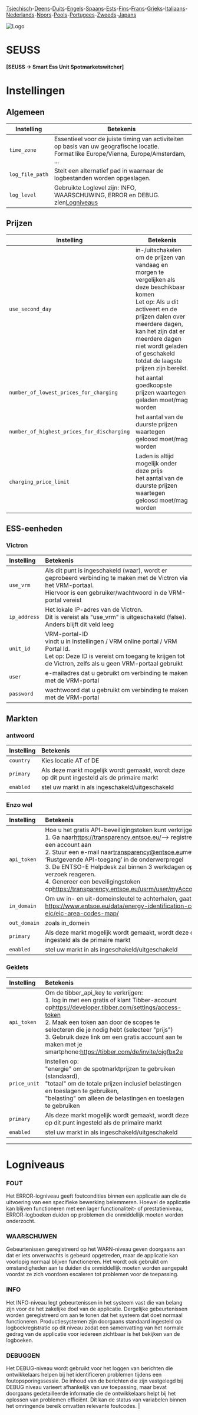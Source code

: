 [Tsjechisch](README.cs.md)-[Deens](README.da.md)-[Duits](README.de.md)-[Engels](README.md)-[Spaans](README.es.md)-[Ests](README.et.md)-[Fins](README.fi.md)-[Frans](README.fr.md)-[Grieks](README.el.md)-[Italiaans](README.it.md)-[Nederlands](README.nl.md)-[Noors](README.no.md)-[Pools](README.pl.md)-[Portugees](README.pt.md)-[Zweeds](README.sv.md)-[Japans](README.ja.md)

![Logo](views/static/images/logo-seuss.png?raw=true "SEUSS")

# SEUSS

#### [SEUSS -> Smart Ess Unit Spotmarketswitcher]

# Instellingen

## Algemeen

| Instelling      | Betekenis                                                                                                                                    |
| --------------- | -------------------------------------------------------------------------------------------------------------------------------------------- |
| `time_zone`     | Essentieel voor de juiste timing van activiteiten op basis van uw geografische locatie.<br/>Format like Europe/Vienna, Europe/Amsterdam, ... |
| `log_file_path` | Stelt een alternatief pad in waarnaar de logbestanden worden opgeslagen.                                                                     |
| `log_level`     | Gebruikte Loglevel zijn: INFO, WAARSCHUWING, ERROR en DEBUG. zien[Logniveaus](#loglevels)                                                    |

## Prijzen

| Instelling                                 | Betekenis                                                                                                                                                                                                                                                                           |
| ------------------------------------------ | ----------------------------------------------------------------------------------------------------------------------------------------------------------------------------------------------------------------------------------------------------------------------------------- |
| `use_second_day`                           | in-/uitschakelen om de prijzen van vandaag en morgen te vergelijken als deze beschikbaar komen<br/>Let op: Als u dit activeert en de prijzen dalen over meerdere dagen, kan het zijn dat er meerdere dagen niet wordt geladen of geschakeld totdat de laagste prijzen zijn bereikt. |
| `number_of_lowest_prices_for_charging`     | het aantal goedkoopste prijzen waartegen geladen moet/mag worden                                                                                                                                                                                                                    |
| `number_of_highest_prices_for_discharging` | het aantal van de duurste prijzen waartegen geloosd moet/mag worden                                                                                                                                                                                                                 |
| `charging_price_limit`                     | Laden is altijd mogelijk onder deze prijs<br/>het aantal van de duurste prijzen waartegen geloosd moet/mag worden                                                                                                                                                                   |

## ESS-eenheden

### Victron

| Instelling   | Betekenis                                                                                                                                                                                 |
| :----------- | :---------------------------------------------------------------------------------------------------------------------------------------------------------------------------------------- |
| `use_vrm`    | Als dit punt is ingeschakeld (waar), wordt er geprobeerd verbinding te maken met de Victron via het VRM-portaal.<br/>Hiervoor is een gebruiker/wachtwoord in de VRM-portal vereist        |
| `ip_address` | Het lokale IP-adres van de Victron.<br/>Dit is vereist als "use_vrm" is uitgeschakeld (false).<br/>Anders blijft dit veld leeg                                                            |
| `unit_id`    | VRM-portal-ID<br/>vindt u in Instellingen / VRM online portal / VRM Portal Id.<br/>Let op: Deze ID is vereist om toegang te krijgen tot de Victron, zelfs als u geen VRM-portaal gebruikt |
| `user`       | e-mailadres dat u gebruikt om verbinding te maken met de VRM-portal                                                                                                                       |
| `password`   | wachtwoord dat u gebruikt om verbinding te maken met de VRM-portal                                                                                                                        |

## Markten

### antwoord

| Instelling | Betekenis                                                                                     |
| :--------- | :-------------------------------------------------------------------------------------------- |
| `country`  | Kies locatie AT of DE                                                                         |
| `primary`  | Als deze markt mogelijk wordt gemaakt, wordt deze op dit punt ingesteld als de primaire markt |
| `enabled`  | stel uw markt in als ingeschakeld/uitgeschakeld                                               |

### Enzo wel

| Instelling   | Betekenis                                                                                                                                                                                                                                                                                                                                                                                                                                                          |
| :----------- | :----------------------------------------------------------------------------------------------------------------------------------------------------------------------------------------------------------------------------------------------------------------------------------------------------------------------------------------------------------------------------------------------------------------------------------------------------------------- |
| `api_token`  | Hoe u het gratis API-beveiligingstoken kunt verkrijgen:<br/>1. Ga naar<https://transparency.entsoe.eu/>--> registreer en maak een account aan<br/>2. Stuur een e-mail naar[transparency@entsoe.eu](mailto:transparency@entsoe.eu)met ‘Rustgevende API-toegang’ in de onderwerpregel<br/>3. De ENTSO-E Helpdesk zal binnen 3 werkdagen op uw verzoek reageren.<br/>4. Genereer een beveiligingstoken op<https://transparency.entsoe.eu/usrm/user/myAccountSettings> |
| `in_domain`  | Om uw in- en uit-domeinsleutel te achterhalen, gaat u naar:<br/><https://www.entsoe.eu/data/energy-identification-codes-eic/eic-area-codes-map/>                                                                                                                                                                                                                                                                                                                   |
| `out_domain` | zoals in_domein                                                                                                                                                                                                                                                                                                                                                                                                                                                    |
| `primary`    | Als deze markt mogelijk wordt gemaakt, wordt deze op dit punt ingesteld als de primaire markt                                                                                                                                                                                                                                                                                                                                                                      |
| `enabled`    | stel uw markt in als ingeschakeld/uitgeschakeld                                                                                                                                                                                                                                                                                                                                                                                                                    |

### Geklets

| Instelling   | Betekenis                                                                                                                                                                                                                                                                                                                                                            |
| :----------- | :------------------------------------------------------------------------------------------------------------------------------------------------------------------------------------------------------------------------------------------------------------------------------------------------------------------------------------------------------------------- |
| `api_token`  | Om de tibber_api_key te verkrijgen:<br/>1. log in met een gratis of klant Tibber-account op<https://developer.tibber.com/settings/access-token><br/>2. Maak een token aan door de scopes te selecteren die je nodig hebt (selecteer "prijs")<br/>3. Gebruik deze link om een ​​gratis account aan te maken met je smartphone:<https://tibber.com/de/invite/ojgfbx2e> |
| `price_unit` | Instellen op:<br/>"energie" om de spotmarktprijzen te gebruiken (standaard),<br/>"totaal" om de totale prijzen inclusief belastingen en toeslagen te gebruiken,<br/>"belasting" om alleen de belastingen en toeslagen te gebruiken                                                                                                                                   |
| `primary`    | Als deze markt mogelijk wordt gemaakt, wordt deze op dit punt ingesteld als de primaire markt                                                                                                                                                                                                                                                                        |
| `enabled`    | stel uw markt in als ingeschakeld/uitgeschakeld                                                                                                                                                                                                                                                                                                                      |

* * *

# Logniveaus

### FOUT

Het ERROR-logniveau geeft foutcondities binnen een applicatie aan die de uitvoering van een specifieke bewerking belemmeren. Hoewel de applicatie kan blijven functioneren met een lager functionaliteit- of prestatieniveau,<br/>ERROR-logboeken duiden op problemen die onmiddellijk moeten worden onderzocht.

### WAARSCHUWEN

Gebeurtenissen geregistreerd op het WARN-niveau geven doorgaans aan dat er iets onverwachts is gebeurd
opgetreden, maar de applicatie kan voorlopig normaal blijven functioneren.
Het wordt ook gebruikt om omstandigheden aan te duiden die onmiddellijk moeten worden aangepakt voordat ze zich voordoen
escaleren tot problemen voor de toepassing.

### INFO

Het INFO-niveau legt gebeurtenissen in het systeem vast die van belang zijn voor de
het zakelijke doel van de applicatie. Dergelijke gebeurtenissen worden geregistreerd om aan te tonen dat het systeem dat doet
normaal functioneren. Productiesystemen zijn doorgaans standaard ingesteld op logboekregistratie op dit niveau
zodat een samenvatting van het normale gedrag van de applicatie voor iedereen zichtbaar is
 het bekijken van de logboeken.

### DEBUGGEN

Het DEBUG-niveau wordt gebruikt voor het loggen van berichten die ontwikkelaars helpen bij het identificeren
problemen tijdens een foutopsporingssessie. De inhoud van de berichten die zijn vastgelegd bij DEBUG
niveau varieert afhankelijk van uw toepassing, maar bevat doorgaans
gedetailleerde informatie die de ontwikkelaars helpt bij het oplossen van problemen
efficiënt. Dit kan de status van variabelen binnen het omringende bereik omvatten
relevante foutcodes. |
